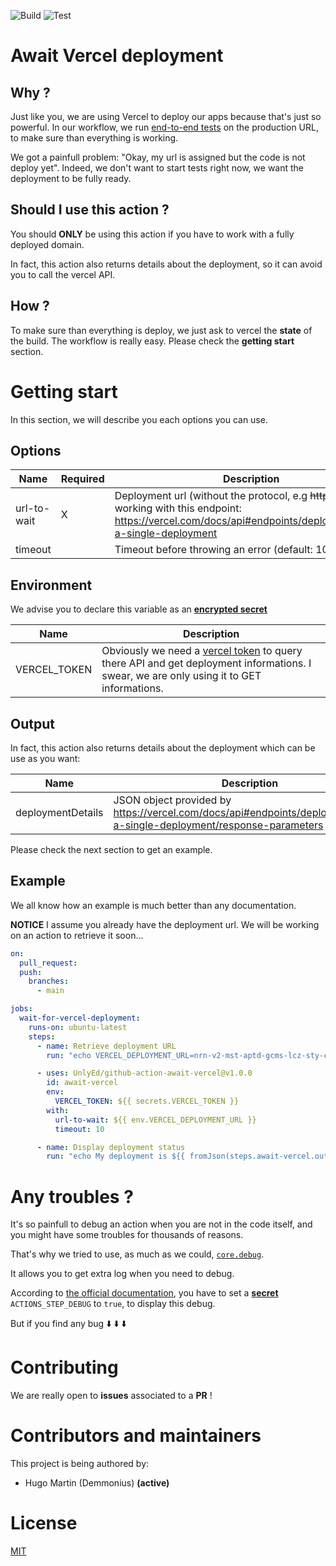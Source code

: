 ![Build](https://github.com/UnlyEd/github-action-await-vercel/workflows/Build/badge.svg)
![Test](https://github.com/UnlyEd/github-action-await-vercel/workflows/Test/badge.svg)


# Await Vercel deployment

## Why ?
Just like you, we are using Vercel to deploy our apps because that's just so powerful. In our workflow, we run [end-to-end tests](https://www.cypress.io/) on the production URL, to make sure than everything is working.

We got a painfull problem: "Okay, my url is assigned but the code is not deploy yet". Indeed, we don't want to start tests right now, we want the deployment to be fully ready.

## Should I use this action ?
You should **ONLY** be using this action if you have to work with a fully deployed domain.

In fact, this action also returns details about the deployment, so it can avoid you to call the vercel API.

## How ?
To make sure than everything is deploy, we just ask to vercel the **state** of the build.
The workflow is really easy. Please check the **getting start** section.


# Getting start
In this section, we will describe you each options you can use.
## Options
Name | Required | Description
---  | --- |---
url-to-wait|X|Deployment url (without the protocol, e.g ~~https~~) or any url working with this endpoint: https://vercel.com/docs/api#endpoints/deployments/get-a-single-deployment
timeout| |Timeout before throwing an error (default: 10seconds)

## Environment
We advise you to declare this variable as an **[encrypted secret](https://docs.github.com/en/free-pro-team@latest/actions/reference/encrypted-secrets)**

Name | Description
--- | ---
VERCEL_TOKEN | Obviously we need a [vercel token](https://vercel.com/account/tokens) to query there API and get deployment informations. I swear, we are only using it to GET informations.

## Output
In fact, this action also returns details about the deployment which can be use as you want:

Name | Description
--- | ---
deploymentDetails | JSON object provided by https://vercel.com/docs/api#endpoints/deployments/get-a-single-deployment/response-parameters

Please check the next section to get an example.
## Example
We all know how an example is much better than any documentation.


**NOTICE** I assume you already have the deployment url. We will be working on an action to retrieve it soon... 
```yaml
on:
  pull_request:
  push:
    branches:
      - main

jobs:
  wait-for-vercel-deployment:
    runs-on: ubuntu-latest
    steps:
      - name: Retrieve deployment URL
        run: "echo VERCEL_DEPLOYMENT_URL=nrn-v2-mst-aptd-gcms-lcz-sty-c1-hfq88g3jt.vercel.app >> $GITHUB_ENV"

      - uses: UnlyEd/github-action-await-vercel@v1.0.0
        id: await-vercel
        env:
          VERCEL_TOKEN: ${{ secrets.VERCEL_TOKEN }}
        with:
          url-to-wait: ${{ env.VERCEL_DEPLOYMENT_URL }}
          timeout: 10

      - name: Display deployment status
        run: "echo My deployment is ${{ fromJson(steps.await-vercel.outputs.deploymentDetails).readyState }}"
```

# Any troubles ?
It's so painfull to debug an action when you are not in the code itself, and you might have some troubles for thousands of reasons.

That's why we tried to use, as much as we could, [`core.debug`](https://github.com/actions/toolkit/blob/main/docs/action-debugging.md#step-debug-logs).

It allows you to get extra log when you need to debug.

According to [the official documentation](https://github.com/actions/toolkit/blob/main/docs/action-debugging.md#how-to-access-step-debug-logs), you have to set a [**secret**](https://help.github.com/en/actions/automating-your-workflow-with-github-actions/creating-and-using-encrypted-secrets#creating-encrypted-secrets) `ACTIONS_STEP_DEBUG` to `true`, to display this debug.

But if you find any bug :arrow_down: :arrow_down: :arrow_down:

# Contributing
We are really open to **issues** associated to a **PR** !

# Contributors and maintainers
This project is being authored by:
* Hugo Martin (Demmonius) **(active)**

# License
[MIT](./LICENSE)